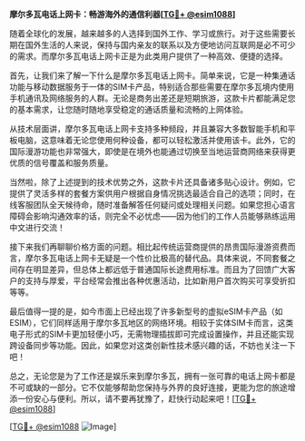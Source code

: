 **摩尔多瓦电话上网卡：畅游海外的通信利器[[TG💪+ @esim1088](https://t.me/s/esim1088)]**

随着全球化的发展，越来越多的人选择到国外工作、学习或旅行。对于这些需要长期在国外生活的人来说，保持与国内亲友的联系以及方便地访问互联网是必不可少的需求。而摩尔多瓦电话上网卡正是为此类用户提供了一种高效、便捷的选择。

首先，让我们来了解一下什么是摩尔多瓦电话上网卡。简单来说，它是一种集通话功能与移动数据服务于一体的SIM卡产品，特别适合那些需要在摩尔多瓦境内使用手机通讯及网络服务的人群。无论是商务出差还是短期旅游，这款卡片都能满足您的基本需求，让您随时随地享受稳定的通话质量和流畅的上网体验。

从技术层面讲，摩尔多瓦电话上网卡支持多种频段，并且兼容大多数智能手机和平板电脑，这意味着无论您使用何种设备，都可以轻松激活并使用该卡。此外，它的国际漫游功能也非常强大，即使是在境外也能通过切换至当地运营商网络来获得更优质的信号覆盖和服务质量。

当然啦，除了上述提到的技术优势之外，这款卡片还具备诸多贴心设计。例如，它提供了灵活多样的套餐方案供用户根据自身情况挑选最适合自己的选项；同时，在线客服团队全天候待命，随时准备解答任何疑问或处理相关问题。如果您担心语言障碍会影响沟通效率的话，则完全不必忧虑——因为他们的工作人员能够熟练运用中文进行交流！

接下来我们再聊聊价格方面的问题。相比起传统运营商提供的昂贵国际漫游资费而言，摩尔多瓦电话上网卡无疑是一个性价比极高的替代品。具体来说，不同套餐之间存在明显差异，但总体上都远低于普通国际长途费用标准。而且为了回馈广大客户的支持与厚爱，平台经常会推出各种优惠活动，比如新用户首次购买可享受折扣等等。

最后值得一提的是，如今市面上已经出现了许多新型号的虚拟eSIM卡产品（如ESIM），它们同样适用于摩尔多瓦地区的网络环境。相较于实体SIM卡而言，这类电子形式的SIM卡更加轻便小巧，无需物理插拔即可完成设置操作，并且还能实现跨设备同步等功能。因此，如果您对这类创新性技术感兴趣的话，不妨也关注一下吧！

总之，无论您是为了工作还是娱乐来到摩尔多瓦，拥有一张可靠的电话上网卡都是不可或缺的一部分。它不仅能够帮助您保持与外界的良好连接，更能为您的旅途增添一份安心与便利。所以，请不要再犹豫了，赶快行动起来吧！[[TG💪+ @esim1088](https://t.me/s/esim1088)]

[[TG💪+ @esim1088](https://t.me/s/esim1088) ![Image](https://i.postimg.cc/4NQfJmqS/Snipaste-2025-05-13-00-14-12.png)]